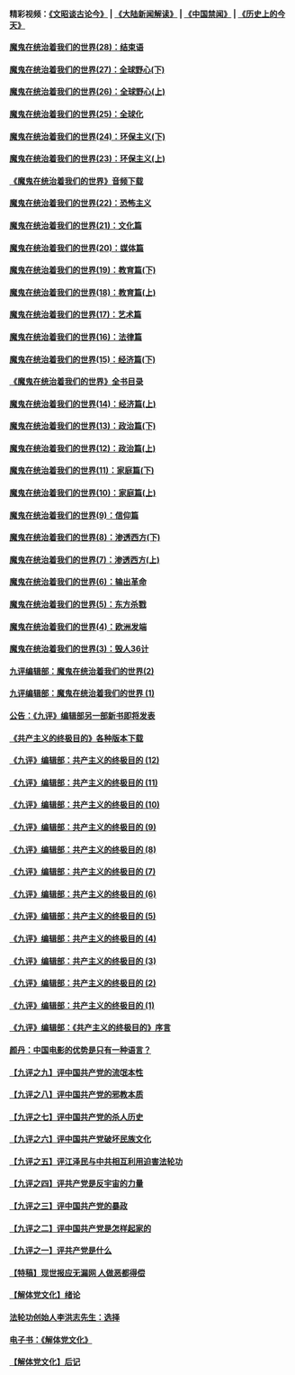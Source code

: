 #### 精彩视频：[《文昭谈古论今》](https://github.com/gfw-breaker/wenzhao/blob/master/README.md?t=01170630) | [《大陆新闻解读》](https://github.com/gfw-breaker/ntdtv-comedy/blob/master/README.md?t=01170630) | [《中国禁闻》](https://github.com/gfw-breaker/ntdtv-news/blob/master/README.md?t=01170630) | [《历史上的今天》](https://github.com/gfw-breaker/today-in-history/blob/master/README.md?t=01170630) 

#### [魔鬼在统治着我们的世界(28)：结束语](../pages/nsc422/n10936246.md?t=01170630) 

#### [魔鬼在统治着我们的世界(27)：全球野心(下)](../pages/nsc422/n10928319.md?t=01170630) 

#### [魔鬼在统治着我们的世界(26)：全球野心(上)](../pages/nsc422/n10900318.md?t=01170630) 

#### [魔鬼在统治着我们的世界(25)：全球化](../pages/nsc422/n10788205.md?t=01170630) 

#### [魔鬼在统治着我们的世界(24)：环保主义(下)](../pages/nsc422/n10695307.md?t=01170630) 

#### [魔鬼在统治着我们的世界(23)：环保主义(上)](../pages/nsc422/n10688613.md?t=01170630) 

#### [《魔鬼在统治着我们的世界》音频下载](../pages/nsc422/n10635553.md?t=01170630) 

#### [魔鬼在统治着我们的世界(22)：恐怖主义](../pages/nsc422/n10614727.md?t=01170630) 

#### [魔鬼在统治着我们的世界(21)：文化篇](../pages/nsc422/n10597706.md?t=01170630) 

#### [魔鬼在统治着我们的世界(20)：媒体篇](../pages/nsc422/n10586579.md?t=01170630) 

#### [魔鬼在统治着我们的世界(19)：教育篇(下)](../pages/nsc422/n10564808.md?t=01170630) 

#### [魔鬼在统治着我们的世界(18)：教育篇(上)](../pages/nsc422/n10526970.md?t=01170630) 

#### [魔鬼在统治着我们的世界(17)：艺术篇](../pages/nsc422/n10499093.md?t=01170630) 

#### [魔鬼在统治着我们的世界(16)：法律篇](../pages/nsc422/n10485969.md?t=01170630) 

#### [魔鬼在统治着我们的世界(15)：经济篇(下)](../pages/nsc422/n10469975.md?t=01170630) 

#### [《魔鬼在统治着我们的世界》全书目录](../pages/nsc422/n10464261.md?t=01170630) 

#### [魔鬼在统治着我们的世界(14)：经济篇(上)](../pages/nsc422/n10457370.md?t=01170630) 

#### [魔鬼在统治着我们的世界(13)：政治篇(下)](../pages/nsc422/n10448270.md?t=01170630) 

#### [魔鬼在统治着我们的世界(12)：政治篇(上)](../pages/nsc422/n10444576.md?t=01170630) 

#### [魔鬼在统治着我们的世界(11)：家庭篇(下)](../pages/nsc422/n10440961.md?t=01170630) 

#### [魔鬼在统治着我们的世界(10)：家庭篇(上)](../pages/nsc422/n10435448.md?t=01170630) 

#### [魔鬼在统治着我们的世界(9)：信仰篇](../pages/nsc422/n10432159.md?t=01170630) 

#### [魔鬼在统治着我们的世界(8)：渗透西方(下)](../pages/nsc422/n10429603.md?t=01170630) 

#### [魔鬼在统治着我们的世界(7)：渗透西方(上)](../pages/nsc422/n10426013.md?t=01170630) 

#### [魔鬼在统治着我们的世界(6)：输出革命](../pages/nsc422/n10421536.md?t=01170630) 

#### [魔鬼在统治着我们的世界(5)：东方杀戮](../pages/nsc422/n10417707.md?t=01170630) 

#### [魔鬼在统治着我们的世界(4)：欧洲发端](../pages/nsc422/n10414890.md?t=01170630) 

#### [魔鬼在统治着我们的世界(3)：毁人36计](../pages/nsc422/n10411583.md?t=01170630) 

#### [九评编辑部：魔鬼在统治着我们的世界(2)](../pages/nsc422/n10410036.md?t=01170630) 

#### [九评编辑部：魔鬼在统治着我们的世界 (1)](../pages/nsc422/n10406825.md?t=01170630) 

#### [公告：《九评》编辑部另一部新书即将发表](../pages/nsc422/n10405104.md?t=01170630) 

#### [《共产主义的终极目的》各种版本下载](../pages/nsc422/n10022138.md?t=01170630) 

#### [《九评》编辑部：共产主义的终极目的 (12)](../pages/nsc422/n9933272.md?t=01170630) 

#### [《九评》编辑部：共产主义的终极目的 (11)](../pages/nsc422/n9924973.md?t=01170630) 

#### [《九评》编辑部：共产主义的终极目的 (10)](../pages/nsc422/n9920883.md?t=01170630) 

#### [《九评》编辑部：共产主义的终极目的 (9)](../pages/nsc422/n9916363.md?t=01170630) 

#### [《九评》编辑部：共产主义的终极目的 (8)](../pages/nsc422/n9912488.md?t=01170630) 

#### [《九评》编辑部：共产主义的终极目的 (7)](../pages/nsc422/n9901176.md?t=01170630) 

#### [《九评》编辑部：共产主义的终极目的 (6)](../pages/nsc422/n9899359.md?t=01170630) 

#### [《九评》编辑部：共产主义的终极目的 (5)](../pages/nsc422/n9893174.md?t=01170630) 

#### [《九评》编辑部：共产主义的终极目的 (4)](../pages/nsc422/n9891246.md?t=01170630) 

#### [《九评》编辑部：共产主义的终极目的 (3)](../pages/nsc422/n9879879.md?t=01170630) 

#### [《九评》编辑部：共产主义的终极目的 (2)](../pages/nsc422/n9876205.md?t=01170630) 

#### [《九评》编辑部：共产主义的终极目的 (1)](../pages/nsc422/n9865857.md?t=01170630) 

#### [《九评》编辑部：《共产主义的终极目的》序言](../pages/nsc422/n9862666.md?t=01170630) 

#### [颜丹：中国电影的优势是只有一种语言？](../pages/nsc422/n9583062.md?t=01170630) 

#### [【九评之九】评中国共产党的流氓本性](../pages/nsc422/n737542.md?t=01170630) 

#### [【九评之八】评中国共产党的邪教本质](../pages/nsc422/n735942.md?t=01170630) 

#### [【九评之七】评中国共产党的杀人历史](../pages/nsc422/n733806.md?t=01170630) 

#### [【九评之六】评中国共产党破坏民族文化](../pages/nsc422/n731667.md?t=01170630) 

#### [【九评之五】评江泽民与中共相互利用迫害法轮功](../pages/nsc422/n730058.md?t=01170630) 

#### [【九评之四】评共产党是反宇宙的力量](../pages/nsc422/n727814.md?t=01170630) 

#### [【九评之三】评中国共产党的暴政](../pages/nsc422/n725597.md?t=01170630) 

#### [【九评之二】评中国共产党是怎样起家的](../pages/nsc422/n723946.md?t=01170630) 

#### [【九评之一】评共产党是什么](../pages/nsc422/n722529.md?t=01170630) 

#### [【特稿】现世报应无漏网 人做恶都得偿](../pages/nsc422/n4215167.md?t=01170630) 

#### [【解体党文化】绪论](../pages/nsc422/n1449356.md?t=01170630) 

#### [法轮功创始人李洪志先生：选择](../pages/nsc422/n3580738.md?t=01170630) 

#### [电子书：《解体党文化》](../pages/nsc422/n1573484.md?t=01170630) 

#### [【解体党文化】后记](../pages/nsc422/n1531999.md?t=01170630) 

